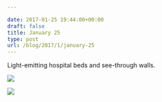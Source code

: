 ```yaml
---

date: 2017-01-25 19:44:00+00:00
draft: false
title: January 25
type: post
url: /blog/2017/1/january-25
---
```


Light-emitting hospital beds and see-through walls.



  
   ![](/images/2017-01-25-20171january-25/IMG_0541.jpg)

  

  
   ![](/images/2017-01-25-20171january-25/IMG_0539.jpg)

  


